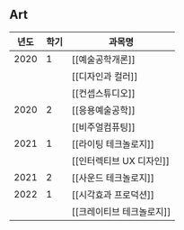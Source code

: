 ## Art

| 년도   | 학기  | 과목명              |
| ---- | --- | ---------------- |
| 2020 | 1   | [[예술공학개론]]       |
|      |     | [[디자인과 컬러]]      |
|      |     | [[컨셉스튜디오]]       |
| 2020 | 2   | [[응용예술공학]]       |
|      |     | [[비주얼컴퓨팅]]       |
| 2021 | 1   | [[라이팅 테크놀로지]]    |
|      |     | [[인터렉티브 UX 디자인]] |
| 2021 | 2   | [[사운드 테크놀로지]]    |
| 2022 | 1   | [[시각효과 프로덕션]]    |
|      |     | [[크레이티브 테크놀로지]]  |
